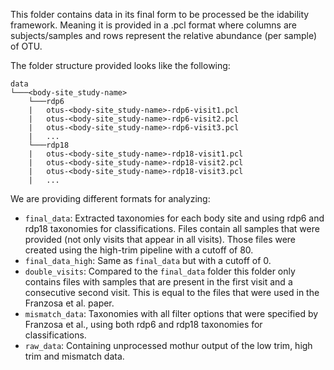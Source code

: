 This folder contains data in its final form to be processed be the idability framework. Meaning it is provided in a .pcl
format where columns are subjects/samples and rows represent the relative abundance (per sample) of OTU.

The folder structure provided looks like the following:
```
data
└───<body-site_study-name>
    └───rdp6
    |   otus-<body-site_study-name>-rdp6-visit1.pcl
    |   otus-<body-site_study-name>-rdp6-visit2.pcl
    |   otus-<body-site_study-name>-rdp6-visit3.pcl
    |   ...
    └───rdp18
    |   otus-<body-site_study-name>-rdp18-visit1.pcl
    |   otus-<body-site_study-name>-rdp18-visit2.pcl
    |   otus-<body-site_study-name>-rdp18-visit3.pcl
    |   ...
```

We are providing different formats for analyzing:
- `final_data`: Extracted taxonomies for each body site and using rdp6 and rdp18 taxonomies for classifications. Files contain all samples that were provided (not only visits that appear in all visits). Those files were created using the high-trim pipeline with a cutoff of 80.
- `final_data_high`: Same as `final_data` but with a cutoff of 0.
- `double_visits`: Compared to the `final_data` folder this folder only contains files with samples that are present in the first visit and a consecutive second visit. This is equal to the files that were used in the Franzosa et al. paper.
- `mismatch_data`: Taxonomies with all filter options that were specified by Franzosa et al., using both rdp6 and rdp18 taxonomies for classifications.
- `raw_data`: Containing unprocessed mothur output of the low trim, high trim and mismatch data.